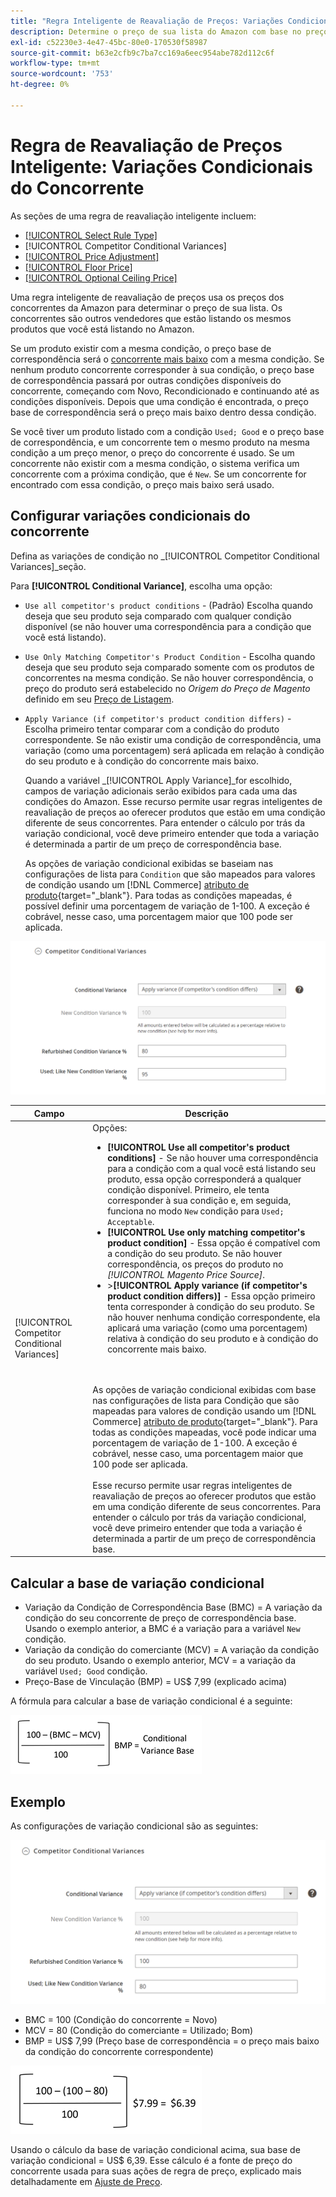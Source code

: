 ```yaml
---
title: "Regra Inteligente de Reavaliação de Preços: Variações Condicionais do Concorrente"
description: Determine o preço de sua lista do Amazon com base no preço do concorrente e na condição do produto criando uma regra inteligente de reprecificação.
exl-id: c52230e3-4e47-45bc-80e0-170530f58987
source-git-commit: b63e2cfb9c7ba7cc169a6eec954abe782d112c6f
workflow-type: tm+mt
source-wordcount: '753'
ht-degree: 0%

---
```


# Regra de Reavaliação de Preços Inteligente: Variações Condicionais do Concorrente

As seções de uma regra de reavaliação inteligente incluem:

- [[!UICONTROL Select Rule Type]](./intelligent-repricing-rules.md)
- [!UICONTROL Competitor Conditional Variances]
- [[!UICONTROL Price Adjustment]](./price-adjustment.md)
- [[!UICONTROL Floor Price]](./floor-price.md)
- [[!UICONTROL Optional Ceiling Price]](./optional-ceiling-price.md)

Uma regra inteligente de reavaliação de preços usa os preços dos concorrentes da Amazon para determinar o preço de sua lista. Os concorrentes são outros vendedores que estão listando os mesmos produtos que você está listando no Amazon.

Se um produto existir com a mesma condição, o preço base de correspondência será o [concorrente mais baixo](./lowest-competitor-pricing.md) com a mesma condição. Se nenhum produto concorrente corresponder à sua condição, o preço base de correspondência passará por outras condições disponíveis do concorrente, começando com Novo, Recondicionado e continuando até as condições disponíveis. Depois que uma condição é encontrada, o preço base de correspondência será o preço mais baixo dentro dessa condição.

Se você tiver um produto listado com a condição `Used; Good` e o preço base de correspondência, e um concorrente tem o mesmo produto na mesma condição a um preço menor, o preço do concorrente é usado. Se um concorrente não existir com a mesma condição, o sistema verifica um concorrente com a próxima condição, que é `New`. Se um concorrente for encontrado com essa condição, o preço mais baixo será usado.

## Configurar variações condicionais do concorrente

Defina as variações de condição no _[!UICONTROL Competitor Conditional Variances]_seção.

Para **[!UICONTROL Conditional Variance]**, escolha uma opção:

- `Use all competitor's product conditions` - (Padrão) Escolha quando deseja que seu produto seja comparado com qualquer condição disponível (se não houver uma correspondência para a condição que você está listando).

- `Use Only Matching Competitor's Product Condition` - Escolha quando deseja que seu produto seja comparado somente com os produtos de concorrentes na mesma condição. Se não houver correspondência, o preço do produto será estabelecido no _Origem do Preço de Magento_ definido em seu [Preço de Listagem](./listing-price.md).

- `Apply Variance (if competitor's product condition differs)` - Escolha primeiro tentar comparar com a condição do produto correspondente. Se não existir uma condição de correspondência, uma variação (como uma porcentagem) será aplicada em relação à condição do seu produto e à condição do concorrente mais baixo.

   Quando a variável _[!UICONTROL Apply Variance]_for escolhido, campos de variação adicionais serão exibidos para cada uma das condições do Amazon. Esse recurso permite usar regras inteligentes de reavaliação de preços ao oferecer produtos que estão em uma condição diferente de seus concorrentes. Para entender o cálculo por trás da variação condicional, você deve primeiro entender que toda a variação é determinada a partir de um preço de correspondência base.

   As opções de variação condicional exibidas se baseiam nas configurações de lista para `Condition` que são mapeados para valores de condição usando um [!DNL Commerce] [atributo de produto](https://docs.magento.com/user-guide/catalog/product-attributes.html){target="_blank"}. Para todas as condições mapeadas, é possível definir uma porcentagem de variação de 1-100. A exceção é cobrável, nesse caso, uma porcentagem maior que 100 pode ser aplicada.

![Regra inteligente de reavaliação de preços - Variações condicionais do concorrente](assets/amazon-competitor-cond-variances.png)

| Campo | Descrição |
|--- |--- |
| [!UICONTROL Competitor Conditional Variances] | Opções: <ul><li>**[!UICONTROL Use all competitor's product conditions]** - Se não houver uma correspondência para a condição com a qual você está listando seu produto, essa opção corresponderá a qualquer condição disponível. Primeiro, ele tenta corresponder à sua condição e, em seguida, funciona no modo `New` condição para `Used; Acceptable`.</li><li>**[!UICONTROL Use only matching competitor's product condition]** - Essa opção é compatível com a condição do seu produto. Se não houver correspondência, os preços do produto no _[!UICONTROL Magento Price Source]_.</li><li>>**[!UICONTROL Apply variance (if competitor's product condition differs)]** - Essa opção primeiro tenta corresponder à condição do seu produto. Se não houver nenhuma condição correspondente, ela aplicará uma variação (como uma porcentagem) relativa à condição do seu produto e à condição do concorrente mais baixo.</li></ul><br><br>As opções de variação condicional exibidas com base nas configurações de lista para Condição que são mapeadas para valores de condição usando um [!DNL Commerce] [atributo de produto](https://docs.magento.com/user-guide/catalog/product-attributes.html){target="_blank"}. Para todas as condições mapeadas, você pode indicar uma porcentagem de variação de 1-100. A exceção é cobrável, nesse caso, uma porcentagem maior que 100 pode ser aplicada.<br><br>Esse recurso permite usar regras inteligentes de reavaliação de preços ao oferecer produtos que estão em uma condição diferente de seus concorrentes. Para entender o cálculo por trás da variação condicional, você deve primeiro entender que toda a variação é determinada a partir de um preço de correspondência base. |

## Calcular a base de variação condicional

- Variação da Condição de Correspondência Base (BMC) = A variação da condição do seu concorrente de preço de correspondência base. Usando o exemplo anterior, a BMC é a variação para a variável `New` condição.
- Variação da condição do comerciante (MCV) = A variação da condição do seu produto. Usando o exemplo anterior, MCV = a variação da variável `Used; Good` condição.
- Preço-Base de Vinculação (BMP) = US$ 7,99 (explicado acima)

A fórmula para calcular a base de variação condicional é a seguinte:

![fórmula de cálculo base de variação condicional](assets/amazon-cond-variance-calc-1.png)

## Exemplo

As configurações de variação condicional são as seguintes:

![exemplo de configurações de variação condicional](assets/amazon-cond-variances.png)

- BMC = 100 (Condição do concorrente = Novo)
- MCV = 80 (Condição do comerciante = Utilizado; Bom)
- BMP = US$ 7,99 (Preço base de correspondência = o preço mais baixo da condição do concorrente correspondente)

![exemplo de cálculo de base de variação condicional](assets/amazon-cond-variance-calc-2.png)

Usando o cálculo da base de variação condicional acima, sua base de variação condicional = US$ 6,39. Esse cálculo é a fonte de preço do concorrente usada para suas ações de regra de preço, explicado mais detalhadamente em [Ajuste de Preço](./price-adjustment.md).
